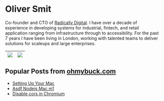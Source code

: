 # Oliver Smit

Co-founder and CTO of [Radically Digital](https://radically.digital). I have over a decade of experience in developing systems for industrial, fintech, and retail application ranging from infrastructure through to accessibility. For the past 7 years I have been living in London, working with talented teams to deliver solutions for scaleups and large enterprises.

| <a href="https://github.com/olmesm/olmesm"><img align="center" src="https://github-readme-stats.vercel.app/api?username=olmesm&count_private=true&layout=compact&hide_border=true" /></a> | <a href="https://github.com/olmesm/olmesm"><img align="center" src="https://github-readme-stats.vercel.app/api/top-langs/?username=olmesm&count_private=true&hide=javascript,ruby,html,arduino,css,php&layout=compact&hide_border=true" /></a> |
| ----------------------------------------------------------------------------------------------------------------------------------------------------------------------------------------- | ------------------------------------------------------------------------------------------------------------------------------------------------------------------------------------------------------------------------------------------ |

## Popular Posts from [ohmybuck.com](https://ohmybuck.com?refer=github)

- [Setting Up Your Mac](https://ohmybuck.com/2020-06-08-09-41-setting-up-your-mac?refer=github)
- [Asdf Nodejs Mac m1](https://ohmybuck.com/2022-04-01-10-28-asdf-nodejs-binaries-m1?refer=github)
- [Disable cors in Chromium](https://ohmybuck.com/2019-08-08-no-cors-chromium?refer=github)
